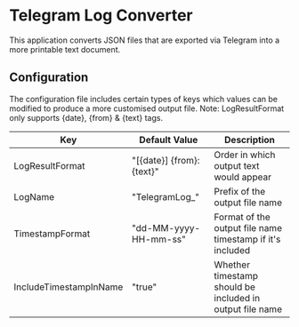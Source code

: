 # Telegram Log Converter

This application converts JSON files that are exported via Telegram into a more printable text document.

## Configuration

The configuration file includes certain types of keys which values can be modified to produce a more customised output file. Note: LogResultFormat only supports {date}, {from} & {text} tags.

| Key                        | Default Value             | Description                                              |
|----------------------------|---------------------------|----------------------------------------------------------|
| LogResultFormat            | "[{date}] {from}: {text}" | Order in which output text would appear                  |
| LogName                    | "TelegramLog_"            | Prefix of the output file name                           |
| TimestampFormat            | "dd-MM-yyyy-HH-mm-ss"     | Format of the output file name timestamp if it's included|
| IncludeTimestampInName     | "true"                    | Whether timestamp should be included in output file name |


